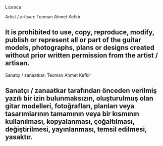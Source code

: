 Licence

Artist / artisan: Teoman Ahmet Kefkir

It is prohibited to use, copy, reproduce, modify, publish or represent all or part of the guitar models, photographs, plans or designs created without prior written permission from the artist / artisan.
-

Sanatçı / zanaatkar: Teoman Ahmet Kefkir

Sanatçı / zanaatkar tarafından önceden verilmiş yazılı bir izin bulunmaksızın, oluşturulmuş olan gitar modelleri, fotoğrafları, planları veya tasarımlarının tamamının veya bir kısmının kullanılması, kopyalanması, çoğaltılması, değiştirilmesi, yayınlanması, temsil edilmesi, yasaktır.
-
